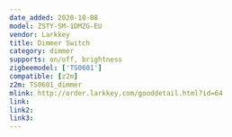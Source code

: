 ```yaml
---
date_added: 2020-10-08
model: ZSTY-SM-1DMZG-EU
vendor: Larkkey
title: Dimmer Switch
category: dimmer
supports: on/off, brightness
zigbeemodel: ['TS0601']
compatible: [z2m]
z2m: TS0601_dimmer
mlink: http://order.larkkey.com/gooddetail.html?id=64
link: 
link2: 
link3: 
---
```

